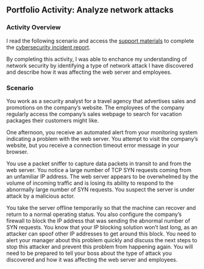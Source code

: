 ## Portfolio Activity: Analyze network attacks

### Activity Overview

I read the following scenario and access the [support materials](https://github.com/AbidBiswas/Google-Cybersecurity-Professional-Certificate/blob/main/Analyze%20network%20attacks/How%20to%20read%20a%20Wireshark%20TCP_HTTP%20log.pdf) to complete the [cybersecurity incident report](https://github.com/AbidBiswas/Google-Cybersecurity-Professional-Certificate/blob/main/Analyze%20network%20attacks/Cybersecurity%20incident%20report.pdf). 

By completing this activity, I was able to enchance my understanding of network security by identifying a type of network attack I have discovered and describe how it was affecting the web server and employees.

### Scenario

You work as a security analyst for a travel agency that advertises sales and promotions on the company’s website. The employees of the company regularly access the company’s sales webpage to search for vacation packages their customers might like. 

One afternoon, you receive an automated alert from your monitoring system indicating a problem with the web server. You attempt to visit the company’s website, but you receive a connection timeout error message in your browser.

You use a packet sniffer to capture data packets in transit to and from the web server. You notice a large number of TCP SYN requests coming from an unfamiliar IP address. The web server appears to be overwhelmed by the volume of incoming traffic and is losing its ability to respond to the abnormally large number of SYN requests. You suspect the server is under attack by a malicious actor. 

You take the server offline temporarily so that the machine can recover and return to a normal operating status. You also configure the company’s firewall to block the IP address that was sending the abnormal number of SYN requests. You know that your IP blocking solution won’t last long, as an attacker can spoof other IP addresses to get around this block. You need to alert your manager about this problem quickly and discuss the next steps to stop this attacker and prevent this problem from happening again. You will need to be prepared to tell your boss about the type of attack you discovered and how it was affecting the web server and employees.
